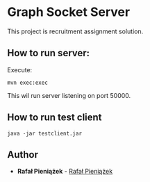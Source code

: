 # Graph Socket Server

This project is recruitment assignment solution.

## How to run server:

Execute: 

```
mvn exec:exec
```

This wil run server listening on port 50000.
    
## How to run test client

```
java -jar testclient.jar
```

## Author

* **Rafał Pieniążek** - [Rafał Pieniążek](https://github.com/rpieniazek)
